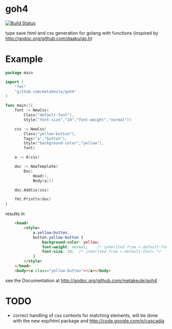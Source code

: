 goh4
====

[![Build Status](https://secure.travis-ci.org/metakeule/goh4.png)](http://travis-ci.org/metakeule/goh4)

type save html and css generation for golang with functions (inspired by http://godoc.org/github.com/daaku/go.h)

Example
=======

```go
package main

import (
	"fmt"
	"github.com/metakeule/goh4"
)

func main(){
	font := NewCss(
		Class("default-font"),
		Style("font-size","20","font-weight","normal"))

	css := NewCss(
		Class("yellow-button"),
		Tags("a","button"),
		Style("background-color","yellow"),
		font)

	a := A(css)

	doc := NewTemplate(
		Doc(
			Head(),
			Body(a)))

	doc.AddCss(css)

	fmt.Println(doc)
}
```
results in

```html
	<head>
		<style>
			a.yellow-button,
			button.yellow-button {
				background-color: yellow;
				font-weight: normal;	/* inherited from ».default-font« */
				font-size: 20;	/* inherited from ».default-font« */
			}
		</style>
	</head>
	<body><a class="yellow-button"></a></body>
```
see the Documentation at http://godoc.org/github.com/metakeule/goh4

TODO
====

- correct handling of css contexts for matching elements, will be done
	with the new exp/html package and http://code.google.com/p/cascadia
